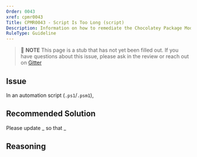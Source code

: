 ```yaml
---
Order: 0043
xref: cpmr0043
Title: CPMR0043 - Script Is Too Long (script)
Description: Information on how to remediate the Chocolatey Package Moderation Rule 0043
RuleType: Guideline
---
```


<?! Include "../../../../../shared/package-validator-rule-guideline.txt" /?>

> :memo: **NOTE** This page is a stub that has not yet been filled out. If you have questions about this issue, please ask in the review or reach out on [Gitter](https://gitter.im/chocolatey/chocolatey.org)

## Issue

In an automation script (`.ps1`/`.psm1`),

## Recommended Solution

Please update _ so that _

## Reasoning

